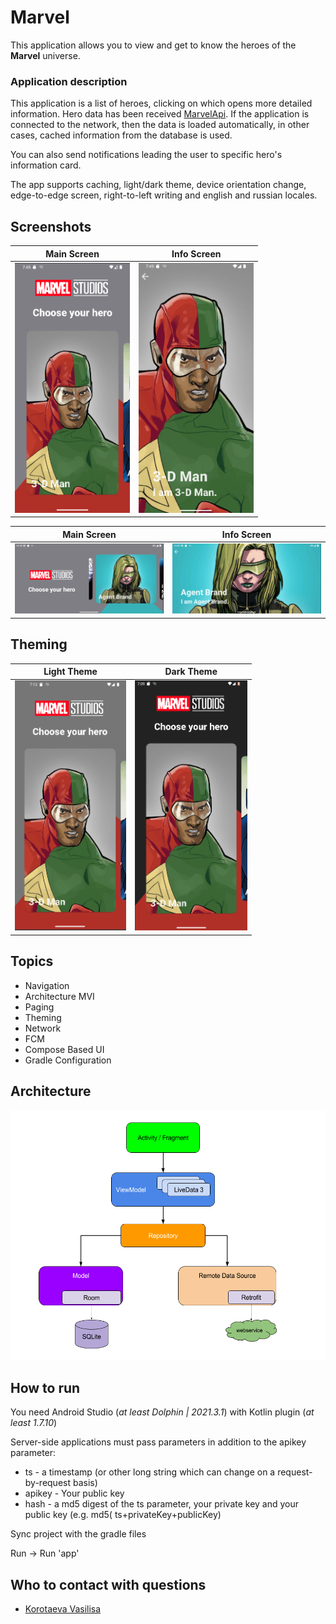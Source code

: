 # Marvel

This application allows you to view and get to know the heroes of the **Marvel** universe.

### Application description

This application is a list of heroes, clicking on which opens more detailed information. Hero data
has been received [MarvelApi]('https://developer.marvel.com/''). If the application is connected to
the network, then the data is loaded automatically, in other cases, cached information from the
database is used.

You can also send notifications leading the user to specific hero's information card.

The app supports caching, light/dark theme, device orientation change, edge-to-edge screen,
right-to-left writing and english and russian locales.

## Screenshots

|                  Main Screen                  |                  Info Screen                  |
|:---------------------------------------------:|:---------------------------------------------:|
| <img src="assets/main_vert.png" height="400"> | <img src="assets/info_vert.png" height="400"> |

|                  Main Screen                  |                  Info Screen                  |
|:---------------------------------------------:|:---------------------------------------------:|
| <img src="assets/main_horiz.png" width="400"> | <img src="assets/info_horiz.png" width="400"> |

## Theming

|                Light Theme                |                Dark Theme                |
|:-----------------------------------------:|:----------------------------------------:|
| <img src="assets/light.png" height="400"> | <img src="assets/dark.png" height="400"> | 

## Topics

* Navigation
* Architecture MVI
* Paging
* Theming
* Network
* FCM
* Compose Based UI
* Gradle Configuration

## Architecture

<img src="\assets\arch.png" height="400">

## How to run

You need Android Studio (*at least Dolphin | 2021.3.1*) with Kotlin plugin (*at least 1.7.10*)

Server-side applications must pass parameters in addition to the apikey parameter:

* ts - a timestamp (or other long string which can change on a request-by-request basis)
* apikey - Your public key
* hash - a md5 digest of the ts parameter, your private key and your public key (e.g. md5(
  ts+privateKey+publicKey)

Sync project with the gradle files

Run -> Run 'app'

## Who to contact with questions

* [Korotaeva Vasilisa]('https://github.com/KorotaevaVasilisa')